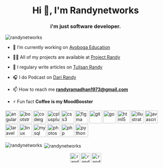 <h1 align="center">Hi 👋, I'm Randynetworks</h1>
<h3 align="center">i'm just software developer.</h3>

<p align="left"> <img src="https://komarev.com/ghpvc/?username=randynetworks" alt="randynetworks" /> </p>

- 🔭 I’m currently working on [Ayoboga Education](https://ayoboga.com/)

- 👨‍💻 All of my projects are available at [Project Randy](https://www.randynetworks.club/projects/)

- 📝 I regulary write articles on [Tulisan Randy](https://www.randynetworks.club/notes/)

- 🎧 I do Podcast on [Dari Randy](https://www.randynetworks.club/podcasts/)

- 📫 How to reach me **randyramadhan1973@gmail.com**

- ⚡ Fun fact **Coffee is my MoodBooster**

<p align="left"><img src="https://devicons.github.io/devicon/devicon.git/icons/angularjs/angularjs-original.svg" alt="angularjs" width="40" height="40"/> <img src="https://devicons.github.io/devicon/devicon.git/icons/bootstrap/bootstrap-plain.svg" alt="bootstrap" width="40" height="40"/> <img src="https://cdn.worldvectorlogo.com/logos/codeigniter.svg" alt="codeigniter" width="40" height="40"/> <img src="https://devicons.github.io/devicon/devicon.git/icons/cplusplus/cplusplus-original.svg" alt="cplusplus" width="40" height="40"/> <img src="https://devicons.github.io/devicon/devicon.git/icons/css3/css3-original-wordmark.svg" alt="css3" width="40" height="40"/> <img src="https://www.vectorlogo.zone/logos/figma/figma-icon.svg" alt="figma" width="40" height="40"/> <img src="https://www.vectorlogo.zone/logos/git-scm/git-scm-icon.svg" alt="git" width="40" height="40"/> <img src="https://devicons.github.io/devicon/devicon.git/icons/go/go-original.svg" alt="go" width="40" height="40"/> <img src="https://devicons.github.io/devicon/devicon.git/icons/html5/html5-original-wordmark.svg" alt="html5" width="40" height="40"/> <img src="https://www.vectorlogo.zone/logos/adobe_illustrator/adobe_illustrator-icon.svg" alt="illustrator" width="40" height="40"/> <img src="https://devicons.github.io/devicon/devicon.git/icons/javascript/javascript-original.svg" alt="javascript" width="40" height="40"/> <img src="https://devicons.github.io/devicon/devicon.git/icons/laravel/laravel-plain-wordmark.svg" alt="laravel" width="40" height="40"/> <img src="https://devicons.github.io/devicon/devicon.git/icons/linux/linux-original.svg" alt="linux" width="40" height="40"/> <img src="https://devicons.github.io/devicon/devicon.git/icons/mysql/mysql-original-wordmark.svg" alt="mysql" width="40" height="40"/> <img src="https://devicons.github.io/devicon/devicon.git/icons/photoshop/photoshop-plain.svg" alt="photoshop" width="40" height="40"/> <img src="https://devicons.github.io/devicon/devicon.git/icons/php/php-original.svg" alt="php" width="40" height="40"/> <img src="https://devicons.github.io/devicon/devicon.git/icons/python/python-original.svg" alt="python" width="40" height="40"/></p><p><img align="left" src="https://github-readme-stats.vercel.app/api/top-langs/?username=randynetworks&layout=compact&hide=html" alt="randynetworks" /></p>

<p>&nbsp;<img align="center" src="https://github-readme-stats.vercel.app/api?username=randynetworks&show_icons=true" alt="randynetworks" /></p>

<p align="center">
<a href="https://dev.to/randynetworks" target="blank"><img align="center" src="https://cdn.jsdelivr.net/npm/simple-icons@3.0.1/icons/dev-dot-to.svg" alt="randynetworks" height="30" width="30" /></a>
<a href="https://linkedin.com/in/randynetworks" target="blank"><img align="center" src="https://cdn.jsdelivr.net/npm/simple-icons@3.0.1/icons/linkedin.svg" alt="randynetworks" height="30" width="30" /></a>
<a href="https://stackoverflow.com/users/randynetworks" target="blank"><img align="center" src="https://cdn.jsdelivr.net/npm/simple-icons@3.0.1/icons/stackoverflow.svg" alt="randynetworks" height="30" width="30" /></a>
</p>
